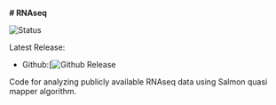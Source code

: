 **# RNAseq**

![Status](https://img.shields.io/badge/status-alpha-red)

Latest Release:
* Github:[![Github Release](https://img.shields.io/badge/release-v1-blue)

Code for analyzing publicly available RNAseq data using Salmon quasi mapper algorithm.
